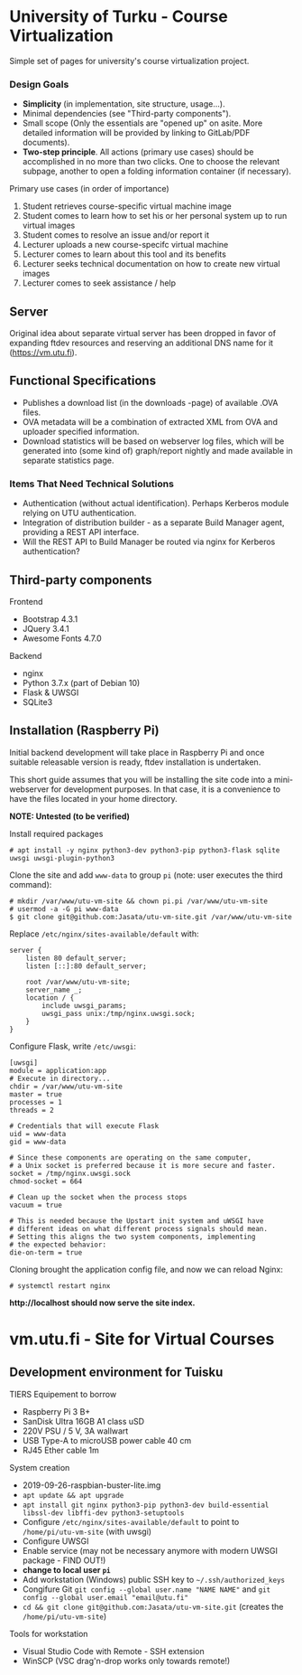 # University of Turku - Course Virtualization

Simple set of pages for university's course virtualization project.

### Design Goals

 - **Simplicity** (in implementation, site structure, usage...).
 - Minimal dependencies (see "Third-party components").
 - Small scope (Only the essentials are "opened up" on asite. More detailed information will be provided by linking to GitLab/PDF documents).
 - **Two-step principle**. All actions (primary use cases) should be accomplished in no more than two clicks. One to choose the relevant subpage, another to open a folding information container (if necessary).
 
Primary use cases (in order of importance)
 1. Student retrieves course-specific virtual machine image
 2. Student comes to learn how to set his or her personal system up to run virtual images
 3. Student comes to resolve an issue and/or report it
 4. Lecturer uploads a new course-specifc virtual machine
 5. Lecturer comes to learn about this tool and its benefits
 6. Lecturer seeks technical documentation on how to create new virtual images
 7. Lecturer comes to seek assistance / help


## Server

Original idea about separate virtual server has been dropped in favor of expanding ftdev resources and reserving an additional DNS name for it (https://vm.utu.fi).

## Functional Specifications

 - Publishes a download list (in the downloads -page) of available .OVA files.
 - OVA metadata will be a combination of extracted XML from OVA and uploader specified information.
 - Download statistics will be based on webserver log files, which will be generated into (some kind of) graph/report nightly and made available in separate statistics page.

### Items That Need Technical Solutions
 - Authentication (without actual identification). Perhaps Kerberos module relying on UTU authentication.
 - Integration of distribution builder - as a separate Build Manager agent, providing a REST API interface.
- Will the REST API to Build Manager be routed via nginx for Kerberos authentication?

## Third-party components

Frontend
 - Bootstrap 4.3.1
 - JQuery 3.4.1
 - Awesome Fonts 4.7.0
 
Backend
 - nginx
 - Python 3.7.x (part of Debian 10)
 - Flask & UWSGI
 - SQLite3

## Installation (Raspberry Pi)

Initial backend development will take place in Raspberry Pi and once suitable releasable version is ready, ftdev installation is undertaken.

This short guide assumes that you will be installing the site code into a mini-webserver for development purposes. In that case, it is a convenience to have the files located in your home directory.

**NOTE: Untested (to be verified)**

Install required packages

    # apt install -y nginx python3-dev python3-pip python3-flask sqlite uwsgi uwsgi-plugin-python3

Clone the site and add `www-data` to group `pi` (note: user executes the third command):

    # mkdir /var/www/utu-vm-site && chown pi.pi /var/www/utu-vm-site
    # usermod -a -G pi www-data
    $ git clone git@github.com:Jasata/utu-vm-site.git /var/www/utu-vm-site

Replace `/etc/nginx/sites-available/default` with:

    server {
        listen 80 default_server;
        listen [::]:80 default_server;

        root /var/www/utu-vm-site;
        server_name _;
        location / {
            include uwsgi_params;
            uwsgi_pass unix:/tmp/nginx.uwsgi.sock;
        }
    }

Configure Flask, write `/etc/uwsgi`:

    [uwsgi]
    module = application:app
    # Execute in directory...
    chdir = /var/www/utu-vm-site
    master = true
    processes = 1
    threads = 2

    # Credentials that will execute Flask
    uid = www-data
    gid = www-data

    # Since these components are operating on the same computer,
    # a Unix socket is preferred because it is more secure and faster.
    socket = /tmp/nginx.uwsgi.sock
    chmod-socket = 664

    # Clean up the socket when the process stops
    vacuum = true

    # This is needed because the Upstart init system and uWSGI have
    # different ideas on what different process signals should mean.
    # Setting this aligns the two system components, implementing
    # the expected behavior:
    die-on-term = true

Cloning brought the application config file, and now we can reload Nginx:

    # systemctl restart nginx

**http://localhost should now serve the site index.**

# vm.utu.fi - Site for Virtual Courses

## Development environment for Tuisku

TIERS Equipement to borrow
  - Raspberry Pi 3 B+
  - SanDisk Ultra 16GB A1 class uSD
  - 220V PSU / 5 V, 3A wallwart
  - USB Type-A to microUSB power cable 40 cm
  - RJ45 Ether cable 1m
  
 System creation
  - 2019-09-26-raspbian-buster-lite.img
  - `apt update && apt upgrade`
  - `apt install git nginx python3-pip python3-dev build-essential libssl-dev libffi-dev python3-setuptools`
  - Configure `/etc/nginx/sites-available/default` to point to `/home/pi/utu-vm-site` (with uwsgi)
  - Configure UWSGI
  - Enable service (may not be necessary anymore with modern UWSGI package - FIND OUT!)
  - **change to local user `pi`**
  - Add workstation (Windows) public SSH key to `~/.ssh/authorized_keys`
  - Congifure Git `git config --global user.name "NAME NAME"` and `git config --global user.email "email@utu.fi"`
  - `cd && git clone git@github.com:Jasata/utu-vm-site.git` (creates the `/home/pi/utu-vm-site`)

Tools for workstation
  - Visual Studio Code with Remote - SSH extension
  - WinSCP (VSC drag'n-drop works only towards remote!)

